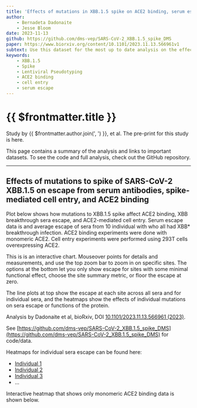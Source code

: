 ```yaml
---
title: 'Effects of mutations in XBB.1.5 spike on ACE2 binding, serum escape and cell entry'
author: 
    - Bernadeta Dadonaite
    - Jesse Bloom
date: 2023-11-13
github: https://github.com/dms-vep/SARS-CoV-2_XBB.1.5_spike_DMS
paper: https://www.biorxiv.org/content/10.1101/2023.11.13.566961v1
subtext: Use this dataset for the most up to date analysis on the effects of mutations on ACE2 binding, XBB breakthrough sera escape and ACE2-mediated cell entryfor XBB.1.5 spike
keywords:
    - XBB.1.5
    - Spike
    - Lentiviral Pseudotyping
    - ACE2 binding
    - cell entry
    - serum escape
---
```



# {{ $frontmatter.title }}

Study by {{ $frontmatter.author.join(', ') }}, et al. The pre-print for this study is <a v-bind:href="$frontmatter.paper">here</a>.

This page contains a summary of the analysis and links to important datasets. To see the code and full analysis, check out the <a v-bind:href="$frontmatter.github">GitHub repository</a>.

---

## Effects of mutations to spike of SARS-CoV-2 XBB.1.5 on escape from serum antibodies, spike-mediated cell entry, and ACE2 binding

Plot below shows how mutations to XBB.1.5 spike affect ACE2 binding, XBB breakthrough sera escape, and ACE2-mediated cell entry. Serum escape data is and average escape of sera from 10 individual with who all had XBB* breakthrough infection. ACE2 binding experiments were done with monomeric ACE2. Cell entry experiments were performed using 293T cells overexpressing ACE2.  

This is is an interactive chart. Mouseover points for details and measurements, and use the top zoom bar to zoom in on specific sites. The options at the bottom let you only show escape for sites with some minimal functional effect, choose the site summary metric, or floor the escape at zero. 

The line plots at top show the escape at each site across all sera and for individual sera, and the heatmaps show the effects of individual mutations on sera escape or functions of the protein.  

Analysis by Dadonaite et al, bioRxiv, DOI [10.1101/2023.11.13.566961 (2023)](https://www.biorxiv.org/content/10.1101/2023.11.13.566961v1).  

See [https://github.com/dms-vep/SARS-CoV-2_XBB.1.5_spike_DMS](https://github.com/dms-vep/SARS-CoV-2_XBB.1.5_spike_DMS) for code/data.
<Altair :spec-url="'https://raw.githubusercontent.com/dms-vep/SARS-CoV-2_XBB.1.5_spike_DMS/main/docs/htmls/summary_overlaid.html'"></Altair>

Heatmaps for individual sera escape can be found here:

- [Individual 1](https://dms-vep.org/SARS-CoV-2_XBB.1.5_spike_DMS/htmls/sera_493C_mediumACE2_mut_effect.html)
- [Individual 2](https://dms-vep.org/SARS-CoV-2_XBB.1.5_spike_DMS/htmls/sera_498C_mediumACE2_mut_effect.html)
- [Individual 3](https://dms-vep.org/SARS-CoV-2_XBB.1.5_spike_DMS/htmls/sera_500C_mediumACE2_mut_effect.html)
- ...


Interactive heatmap that shows only monomeric ACE2 binding data is shown below.  

<Altair :spec-url="'https://raw.githubusercontent.com/dms-vep/SARS-CoV-2_XBB.1.5_spike_DMS/main/docs/htmls/monomeric_ACE2_mut_effect.html'"></Altair>

